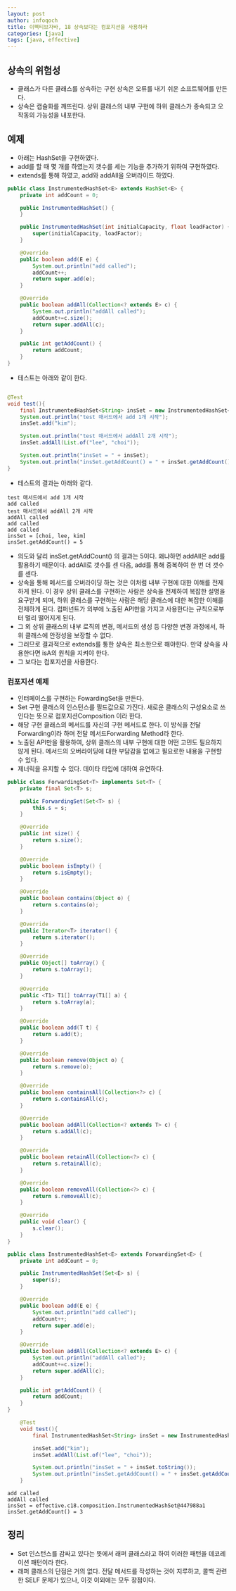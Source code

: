 ```yaml
---
layout: post
author: infoqoch
title: 이펙티브자바, 18 상속보다는 컴포지션을 사용하라
categories: [java]
tags: [java, effective]
---
```


## 상속의 위험성
- 클래스가 다른 클래스를 상속하는 구현 상속은 오류를 내기 쉬운 소프트웨어를 만든다.
- 상속은 캡슐화를 깨뜨린다. 상위 클래스의 내부 구현에 하위 클래스가 종속되고 오작동의 가능성을 내포한다. 

## 예제 
- 아래는 HashSet을 구현하였다. 
- add를 할 때 몇 개를 하였는지 갯수를 세는 기능을 추가하기 위하여 구현하였다.
- extends를 통해 하였고, add와 addAll을 오버라이드 하였다. 

```java
public class InstrumentedHashSet<E> extends HashSet<E> {
    private int addCount = 0;

    public InstrumentedHashSet() {
    }

    public InstrumentedHashSet(int initialCapacity, float loadFactor) {
        super(initialCapacity, loadFactor);
    }

    @Override
    public boolean add(E e) {
        System.out.println("add called");
        addCount++;
        return super.add(e);
    }

    @Override
    public boolean addAll(Collection<? extends E> c) {
        System.out.println("addAll called");
        addCount+=c.size();
        return super.addAll(c);
    }

    public int getAddCount() {
        return addCount;
    }
}

```

- 테스트는 아래와 같이 한다. 

```java

@Test
void test(){
    final InstrumentedHashSet<String> insSet = new InstrumentedHashSet<>();
    System.out.println("test 매서드에서 add 1개 시작");
    insSet.add("kim");

    System.out.println("test 매서드에서 addAll 2개 시작");
    insSet.addAll(List.of("lee", "choi"));

    System.out.println("insSet = " + insSet);
    System.out.println("insSet.getAddCount() = " + insSet.getAddCount());
}

```
- 테스트의 결과는 아래와 같다. 

```log
test 매서드에서 add 1개 시작 
add called
test 매서드에서 addAll 2개 시작
addAll called
add called
add called
insSet = [choi, lee, kim]
insSet.getAddCount() = 5
```

- 의도와 달리 insSet.getAddCount() 의 결과는 5이다. 왜냐하면 addAll은 add를 활용하기 때문이다. addAll로 갯수를 센 다음, add를 통해 중복하여 한 번 더 갯수를 센다. 
- 상속을 통해 메서드를 오버라이딩 하는 것은 이처럼 내부 구현에 대한 이해를 전제하게 된다. 이 경우 상위 클래스를 구현하는 사람은 상속을 전제하여 복잡한 설명을 요구받게 되며, 하위 클래스를 구현하는 사람은 해당 클래스에 대한 복잡한 이해를 전제하게 된다. 컴퍼넌트가 외부에 노출된 API만을 가지고 사용한다는 규칙으로부터 멀리 떨어지게 된다.
- 그 외 상위 클래스의 내부 로직의 변경, 메서드의 생성 등 다양한 변경 과정에서, 하위 클래스에 안정성을 보장할 수 없다. 
- 그러므로 결과적으로 extends를 통한 상속은 최소한으로 해야한다. 만약 상속을 사용한다면 isA의 원칙을 지켜야 한다. 
- 그 보다는 컴포지션을 사용한다.

### 컴포지션 예제
- 인터페이스를 구현하는 FowardingSet을 만든다.
- Set 구현 클래스의 인스턴스를 필드값으로 가진다. 새로운 클래스의 구성요소로 쓰인다는 뜻으로 컴포지션Composition 이라 한다.
- 해당 구현 클래스의 메서드를 자신의 구현 메서드로 한다. 이 방식을 전달Forwarding이라 하며 전달 메서드Forwarding Method라 한다. 
- 노출된 API만을 활용하여, 상위 클래스의 내부 구현에 대한 어떤 고민도 필요하지 않게 된다. 메서드의 오버라이딩에 대한 부담감을 없애고 필요로한 내용을 구현할 수 있다. 
- 제너릭을 유지할 수 있다. 데이타 타입에 대하여 유연하다. 

```java
public class ForwardingSet<T> implements Set<T> {
    private final Set<T> s;

    public ForwardingSet(Set<T> s) {
        this.s = s;
    }

    @Override
    public int size() {
        return s.size();
    }

    @Override
    public boolean isEmpty() {
        return s.isEmpty();
    }

    @Override
    public boolean contains(Object o) {
        return s.contains(o);
    }

    @Override
    public Iterator<T> iterator() {
        return s.iterator();
    }

    @Override
    public Object[] toArray() {
        return s.toArray();
    }

    @Override
    public <T1> T1[] toArray(T1[] a) {
        return s.toArray(a);
    }

    @Override
    public boolean add(T t) {
        return s.add(t);
    }

    @Override
    public boolean remove(Object o) {
        return s.remove(o);
    }

    @Override
    public boolean containsAll(Collection<?> c) {
        return s.containsAll(c);
    }

    @Override
    public boolean addAll(Collection<? extends T> c) {
        return s.addAll(c);
    }

    @Override
    public boolean retainAll(Collection<?> c) {
        return s.retainAll(c);
    }

    @Override
    public boolean removeAll(Collection<?> c) {
        return s.removeAll(c);
    }

    @Override
    public void clear() {
        s.clear();
    }
}
```

```java
public class InstrumentedHashSet<E> extends ForwardingSet<E> {
    private int addCount = 0;

    public InstrumentedHashSet(Set<E> s) {
        super(s);
    }

    @Override
    public boolean add(E e) {
        System.out.println("add called");
        addCount++;
        return super.add(e);
    }

    @Override
    public boolean addAll(Collection<? extends E> c) {
        System.out.println("addAll called");
        addCount+=c.size();
        return super.addAll(c);
    }

    public int getAddCount() {
        return addCount;
    }
}
```

```java
    @Test
    void test(){
        final InstrumentedHashSet<String> insSet = new InstrumentedHashSet<>(new HashSet<>());

        insSet.add("kim");
        insSet.addAll(List.of("lee", "choi"));

        System.out.println("insSet = " + insSet.toString());
        System.out.println("insSet.getAddCount() = " + insSet.getAddCount());
    }
```

```log
add called
addAll called
insSet = effective.c18.composition.InstrumentedHashSet@447988a1
insSet.getAddCount() = 3
```

## 정리
- Set 인스턴스를 감싸고 있다는 뜻에서 래퍼 클래스라고 하여 이러한 패턴을 데코레이션 패턴이라 한다.
- 래퍼 클래스의 단점은 거의 없다. 전달 메서드를 작성하는 것이 지루하고, 콜백 관련한 SELF 문제가 있으나, 이것 이외에는 모두 장점이다. 